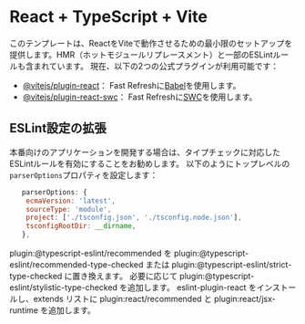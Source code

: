 # React + TypeScript + Vite

このテンプレートは、ReactをViteで動作させるための最小限のセットアップを提供します。HMR（ホットモジュールリプレースメント）と一部のESLintルールも含まれています。
現在、以下の2つの公式プラグインが利用可能です：

- [@vitejs/plugin-react](https://github.com/vitejs/vite-plugin-react/blob/main/packages/plugin-react/README.md)： Fast Refreshに[Babel](https://babeljs.io/)を使用します。
- [@vitejs/plugin-react-swc](https://github.com/vitejs/vite-plugin-react-swc)： Fast Refreshに[SWC](https://swc.rs/)を使用します。

## ESLint設定の拡張

本番向けのアプリケーションを開発する場合は、タイプチェックに対応したESLintルールを有効にすることをお勧めします。
以下のようにトップレベルの`parserOptions`プロパティを設定します：

```js
   parserOptions: {
    ecmaVersion: 'latest',
    sourceType: 'module',
    project: ['./tsconfig.json', './tsconfig.node.json'],
    tsconfigRootDir: __dirname,
   },
```
plugin:@typescript-eslint/recommended を plugin:@typescript-eslint/recommended-type-checked または plugin:@typescript-eslint/strict-type-checked に置き換えます。
必要に応じて plugin:@typescript-eslint/stylistic-type-checked を追加します。
eslint-plugin-react をインストールし、extends リストに plugin:react/recommended と plugin:react/jsx-runtime を追加します。